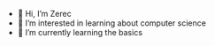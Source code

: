 - 👋 Hi, I’m Zerec
- 👀 I’m interested in learning about computer science
- 🌱 I’m currently learning the basics
